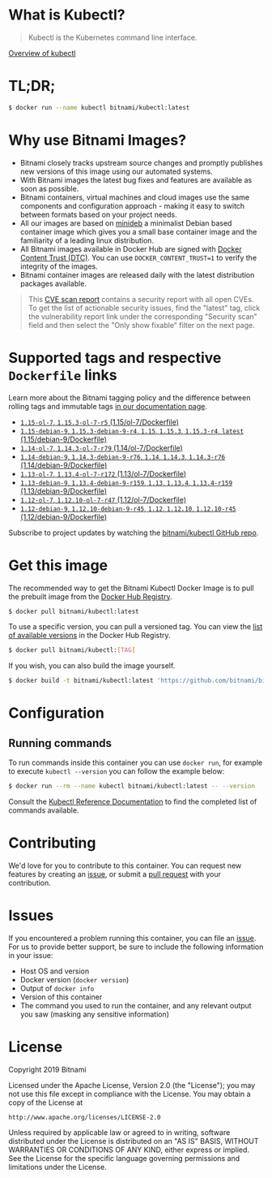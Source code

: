 
# What is Kubectl?

> Kubectl is the Kubernetes command line interface.

[Overview of kubectl](https://kubernetes.io/docs/reference/kubectl/overview/)

# TL;DR;

```bash
$ docker run --name kubectl bitnami/kubectl:latest
```

# Why use Bitnami Images?

* Bitnami closely tracks upstream source changes and promptly publishes new versions of this image using our automated systems.
* With Bitnami images the latest bug fixes and features are available as soon as possible.
* Bitnami containers, virtual machines and cloud images use the same components and configuration approach - making it easy to switch between formats based on your project needs.
* All our images are based on [minideb](https://github.com/bitnami/minideb) a minimalist Debian based container image which gives you a small base container image and the familiarity of a leading linux distribution.
* All Bitnami images available in Docker Hub are signed with [Docker Content Trust (DTC)](https://docs.docker.com/engine/security/trust/content_trust/). You can use `DOCKER_CONTENT_TRUST=1` to verify the integrity of the images.
* Bitnami container images are released daily with the latest distribution packages available.


> This [CVE scan report](https://quay.io/repository/bitnami/kubectl?tab=tags) contains a security report with all open CVEs. To get the list of actionable security issues, find the "latest" tag, click the vulnerability report link under the corresponding "Security scan" field and then select the "Only show fixable" filter on the next page.

# Supported tags and respective `Dockerfile` links

Learn more about the Bitnami tagging policy and the difference between rolling tags and immutable tags [in our documentation page](https://docs.bitnami.com/containers/how-to/understand-rolling-tags-containers/).


* [`1.15-ol-7`, `1.15.3-ol-7-r5` (1.15/ol-7/Dockerfile)](https://github.com/bitnami/bitnami-docker-kubectl/blob/1.15.3-ol-7-r5/1.15/ol-7/Dockerfile)
* [`1.15-debian-9`, `1.15.3-debian-9-r4`, `1.15`, `1.15.3`, `1.15.3-r4`, `latest` (1.15/debian-9/Dockerfile)](https://github.com/bitnami/bitnami-docker-kubectl/blob/1.15.3-debian-9-r4/1.15/debian-9/Dockerfile)
* [`1.14-ol-7`, `1.14.3-ol-7-r79` (1.14/ol-7/Dockerfile)](https://github.com/bitnami/bitnami-docker-kubectl/blob/1.14.3-ol-7-r79/1.14/ol-7/Dockerfile)
* [`1.14-debian-9`, `1.14.3-debian-9-r76`, `1.14`, `1.14.3`, `1.14.3-r76` (1.14/debian-9/Dockerfile)](https://github.com/bitnami/bitnami-docker-kubectl/blob/1.14.3-debian-9-r76/1.14/debian-9/Dockerfile)
* [`1.13-ol-7`, `1.13.4-ol-7-r172` (1.13/ol-7/Dockerfile)](https://github.com/bitnami/bitnami-docker-kubectl/blob/1.13.4-ol-7-r172/1.13/ol-7/Dockerfile)
* [`1.13-debian-9`, `1.13.4-debian-9-r159`, `1.13`, `1.13.4`, `1.13.4-r159` (1.13/debian-9/Dockerfile)](https://github.com/bitnami/bitnami-docker-kubectl/blob/1.13.4-debian-9-r159/1.13/debian-9/Dockerfile)
* [`1.12-ol-7`, `1.12.10-ol-7-r47` (1.12/ol-7/Dockerfile)](https://github.com/bitnami/bitnami-docker-kubectl/blob/1.12.10-ol-7-r47/1.12/ol-7/Dockerfile)
* [`1.12-debian-9`, `1.12.10-debian-9-r45`, `1.12`, `1.12.10`, `1.12.10-r45` (1.12/debian-9/Dockerfile)](https://github.com/bitnami/bitnami-docker-kubectl/blob/1.12.10-debian-9-r45/1.12/debian-9/Dockerfile)

Subscribe to project updates by watching the [bitnami/kubectl GitHub repo](https://github.com/bitnami/bitnami-docker-kubectl).

# Get this image

The recommended way to get the Bitnami Kubectl Docker Image is to pull the prebuilt image from the [Docker Hub Registry](https://hub.docker.com/r/bitnami/kubectl).

```bash
$ docker pull bitnami/kubectl:latest
```

To use a specific version, you can pull a versioned tag. You can view the [list of available versions](https://hub.docker.com/r/bitnami/kubectl/tags/) in the Docker Hub Registry.

```bash
$ docker pull bitnami/kubectl:[TAG]
```

If you wish, you can also build the image yourself.

```bash
$ docker build -t bitnami/kubectl:latest 'https://github.com/bitnami/bitnami-docker-kubectl.git#master:1.15/debian-9'
```

# Configuration

## Running commands

To run commands inside this container you can use `docker run`, for example to execute `kubectl --version` you can follow the example below:

```bash
$ docker run --rm --name kubectl bitnami/kubectl:latest -- --version
```

Consult the [Kubectl Reference Documentation](https://kubernetes.io/docs/reference/generated/kubectl/kubectl-commands) to find the completed list of commands available.

# Contributing

We'd love for you to contribute to this container. You can request new features by creating an [issue](https://github.com/bitnami/bitnami-docker-kubectl/issues), or submit a [pull request](https://github.com/bitnami/bitnami-docker-kubectl/pulls) with your contribution.

# Issues

If you encountered a problem running this container, you can file an [issue](https://github.com/bitnami/bitnami-docker-kubectl/issues). For us to provide better support, be sure to include the following information in your issue:

- Host OS and version
- Docker version (`docker version`)
- Output of `docker info`
- Version of this container
- The command you used to run the container, and any relevant output you saw (masking any sensitive information)

# License

Copyright 2019 Bitnami

Licensed under the Apache License, Version 2.0 (the "License");
you may not use this file except in compliance with the License.
You may obtain a copy of the License at

    http://www.apache.org/licenses/LICENSE-2.0

Unless required by applicable law or agreed to in writing, software
distributed under the License is distributed on an "AS IS" BASIS,
WITHOUT WARRANTIES OR CONDITIONS OF ANY KIND, either express or implied.
See the License for the specific language governing permissions and
limitations under the License.
